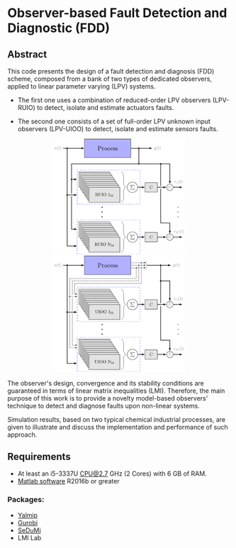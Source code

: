 # Observer-based Fault Detection and Diagnostic (FDD)

## Abstract
This code presents the design of a fault detection and diagnosis (FDD) scheme, composed from a bank of two types of dedicated observers, applied to linear parameter varying (LPV) systems. 

* The first one uses a combination of reduced-order LPV observers (LPV-RUIO) to detect, isolate and estimate actuators faults.


* The second one consists of a set of full-order LPV unknown input observers (LPV-UIOO) to detect, isolate and estimate sensors faults. 

<p align="center">
	<img src="images/LPVRUIOBank.png" width="300"><img src="images/LPVUIOOBank.png" width="300">
</p>

The observer's design, convergence and its stability conditions are guaranteed in terms of linear matrix inequalities (LMI). Therefore, the main purpose of this work is to provide a novelty model-based observers' technique to detect and diagnose faults upon non-linear systems.

Simulation results, based on two typical chemical industrial processes, are given to illustrate and discuss the implementation and performance of such approach.

## Requirements
- At least an i5-3337U CPU@2.7 GHz (2 Cores) with 6 GB of RAM.
- [Matlab software](https://mathworks.com/) R2016b or greater

### Packages:
- [Yalmip](https://yalmip.github.io/)
- [Gurobi](https://www.gurobi.com/)
- [SeDuMi](http://sedumi.ie.lehigh.edu/)
- LMI Lab 
